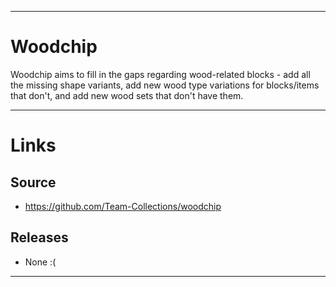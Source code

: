 ___
# Woodchip
Woodchip aims to fill in the gaps regarding wood-related blocks - add all the missing shape variants, add new wood type variations for blocks/items that don't, and add new wood sets that don't have them.

___
# Links

## Source
- https://github.com/Team-Collections/woodchip

## Releases
- None :(

___
